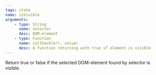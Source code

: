 ```yaml
---
tags: state
name: isVisible
arguments:
    - type: String
      name: selector
      desc: DOM-element
    - type: Function
      name: callback(err, value)
      desc: A function returning with true if element is visible
---
```


Return true or false if the selected DOM-element found by selector is visible.